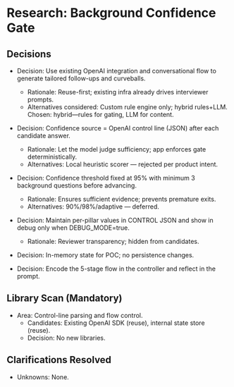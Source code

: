 # Research: Background Confidence Gate

## Decisions

- Decision: Use existing OpenAI integration and conversational flow to generate tailored follow-ups and curveballs.
  - Rationale: Reuse-first; existing infra already drives interviewer prompts.
  - Alternatives considered: Custom rule engine only; hybrid rules+LLM. Chosen: hybrid—rules for gating, LLM for content.

- Decision: Confidence source = OpenAI control line (JSON) after each candidate answer.
  - Rationale: Let the model judge sufficiency; app enforces gate deterministically.
  - Alternatives: Local heuristic scorer — rejected per product intent.

- Decision: Confidence threshold fixed at 95% with minimum 3 background questions before advancing.
  - Rationale: Ensures sufficient evidence; prevents premature exits.
  - Alternatives: 90%/98%/adaptive — deferred.

- Decision: Maintain per-pillar values in CONTROL JSON and show in debug only when DEBUG_MODE=true.
  - Rationale: Reviewer transparency; hidden from candidates.

- Decision: In-memory state for POC; no persistence changes.

- Decision: Encode the 5-stage flow in the controller and reflect in the prompt.

## Library Scan (Mandatory)

- Area: Control-line parsing and flow control.
  - Candidates: Existing OpenAI SDK (reuse), internal state store (reuse).
  - Decision: No new libraries.

## Clarifications Resolved

- Unknowns: None.


